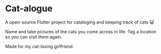 # Cat-alogue

A open-source Flutter project for cataloging and keeping track of cats 😺

Name and take pictures of the cats you come across in life. Tag a location so you can visit them again.

Made for my cat-loving girlfriend.
